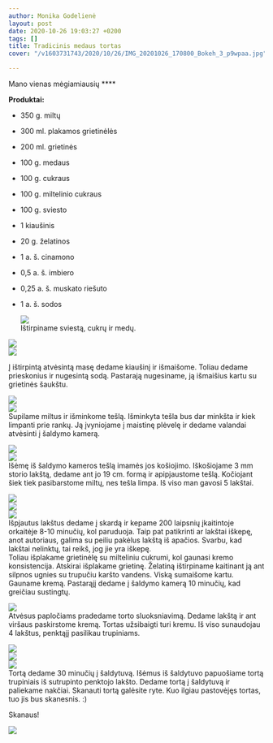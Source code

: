 ```yaml
---
author: Monika Godelienė
layout: post
date: 2020-10-26 19:03:27 +0200
tags: []
title: Tradicinis medaus tortas
cover: "/v1603731743/2020/10/26/IMG_20201026_170800_Bokeh_3_p9wpaa.jpg"

---
```

Mano vienas mėgiamiausių ****

**Produktai:**

* 350 g. miltų
* 300 ml. plakamos grietinėlės
* 200 ml. grietinės
* 100 g. medaus
* 100 g. cukraus
* 100 g. miltelinio cukraus
* 100 g. sviesto
* 1 kiaušinis
* 20 g. želatinos
* 1 a. š. cinamono
* 0,5 a. š. imbiero
* 0,25 a. š. muskato riešuto
* 1 a. š. sodos  
    
  ![](https://res.cloudinary.com/monikagod/image/upload/v1603731754/2020/10/26/IMG_20201026_123452_Bokeh_3_yo7aob.jpg)  
  Ištirpiname sviestą, cukrų ir medų.

![](https://res.cloudinary.com/monikagod/image/upload/v1603731754/2020/10/26/IMG_20201026_124028_Bokeh_2_c3fam0.jpg)  
![](https://res.cloudinary.com/monikagod/image/upload/v1603731754/2020/10/26/IMG_20201026_124320_Bokeh_2_hfqb0m.jpg)

Į ištirpintą atvėsintą masę dedame kiaušinį ir išmaišome. Toliau dedame prieskonius ir nugesintą sodą. Pastarają nugesiname, ją išmaišius kartu su grietinės šaukštu.

![](https://res.cloudinary.com/monikagod/image/upload/v1603731743/2020/10/26/IMG_20201026_124719_Bokeh_2_esoxal.jpg)  
![](https://res.cloudinary.com/monikagod/image/upload/v1603731743/2020/10/26/IMG_20201026_124917_Bokeh_2_tlehpe.jpg)  
Supilame miltus ir išminkome tešlą. Išminkyta tešla bus dar minkšta ir kiek limpanti prie rankų. Ją įvyniojame į maistinę plėvelę ir dedame valandai atvėsinti į šaldymo kamerą.

![](https://res.cloudinary.com/monikagod/image/upload/v1603731742/2020/10/26/IMG_20201026_125048_Bokeh_2_c68hxz.jpg)  
![](https://res.cloudinary.com/monikagod/image/upload/v1603731742/2020/10/26/IMG_20201026_125824_Bokeh_2_h6bzfz.jpg)  
Išėmę iš šaldymo kameros tešlą imamės jos košiojimo. Iškošiojame 3 mm storio lakštą, dedame ant jo 19 cm. formą ir apipjaustome tešlą. Kočiojant šiek tiek pasibarstome miltų, nes tešla limpa. Iš viso man gavosi 5 lakštai.

![](https://res.cloudinary.com/monikagod/image/upload/v1603731742/2020/10/26/IMG_20201026_145321_Bokeh_2_ovpzzd.jpg)  
![](https://res.cloudinary.com/monikagod/image/upload/v1603731742/2020/10/26/IMG_20201026_145334_Bokeh_2_n0gwt2.jpg)  
![](https://res.cloudinary.com/monikagod/image/upload/v1603731743/2020/10/26/IMG_20201026_150230_Bokeh_2_cqfarz.jpg)  
Išpjautus lakštus dedame į skardą ir kepame 200 laipsnių įkaitintoje orkaitėje 8-10 minučių, kol paruduoja. Taip pat patikrinti ar lakštai iškepę, anot autoriaus, galima su peiliu pakėlus lakštą iš apačios. Svarbu, kad lakštai nelinktų, tai reikš, jog jie yra iškepę.  
Toliau išplakame grietinėlę su milteliniu cukrumi, kol gaunasi kremo konsistencija. Atskirai išplakame grietinę. Želatiną ištirpiname kaitinant ją ant silpnos ugnies su trupučiu karšto vandens. Viską sumaišome kartu. Gauname kremą. Pastarąjį dedame į šaldymo kamerą 10 minučių, kad greičiau sustingtų.

![](https://res.cloudinary.com/monikagod/image/upload/v1603731742/2020/10/26/IMG_20201026_155927_Bokeh_2_jatro0.jpg)  
Atvėsus papločiams pradedame torto sluoksniavimą. Dedame lakštą ir ant viršaus paskirstome kremą. Tortas užsibaigti turi kremu. Iš viso sunaudojau 4 lakštus, penktąjį pasilikau trupiniams.

![](https://res.cloudinary.com/monikagod/image/upload/v1603731743/2020/10/26/IMG_20201026_160152_Bokeh_2_awhs7d.jpg)  
![](https://res.cloudinary.com/monikagod/image/upload/v1603731742/2020/10/26/IMG_20201026_160302_Bokeh_2_d9uhrs.jpg)  
![](https://res.cloudinary.com/monikagod/image/upload/v1603731742/2020/10/26/IMG_20201026_160423_Bokeh_2_mqjjut.jpg)  
Tortą dedame 30 minučių į šaldytuvą. Išėmus iš šaldytuvo papuošiame tortą trupiniais iš sutrupinto penktojo lakšto. Dedame tortą į šaldytuvą ir paliekame nakčiai. Skanauti tortą galėsite ryte. Kuo ilgiau pastovėjęs tortas, tuo jis bus skanesnis. :)

Skanaus!

![](https://res.cloudinary.com/monikagod/image/upload/v1603731743/2020/10/26/IMG_20201026_170800_Bokeh_3_p9wpaa.jpg)